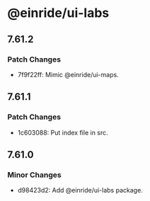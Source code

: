 # @einride/ui-labs

## 7.61.2

### Patch Changes

- 7f9f22ff: Mimic @einride/ui-maps.

## 7.61.1

### Patch Changes

- 1c603088: Put index file in src.

## 7.61.0

### Minor Changes

- d98423d2: Add @einride/ui-labs package.
